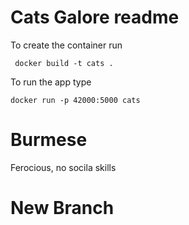 # Cats Galore readme

To create the container run 

     docker build -t cats .

To run the app type

    docker run -p 42000:5000 cats

# Burmese

Ferocious, no socila skills

# New Branch